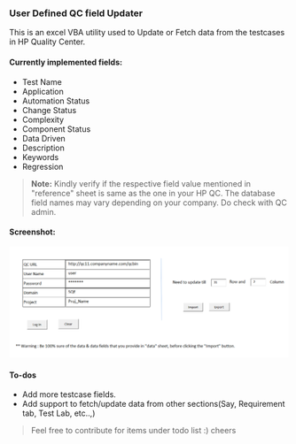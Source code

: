 ### User Defined QC field Updater 
This is an excel VBA utility used to Update or Fetch data from the testcases in HP Quality Center.

#### Currently implemented fields:
- Test Name
- Application
- Automation Status
- Change Status
- Complexity
- Component Status
- Data Driven
- Description
- Keywords
- Regression

> **Note:** Kindly verify if the respective field value mentioned in "reference" sheet is same as the one in your HP QC. The database field names may vary depending on your company. Do check with QC admin.


#### Screenshot: 
![alt text][logo]


#### To-dos
- Add more testcase fields.
- Add support to fetch/update data from other sections(Say, Requirement tab, Test Lab, etc..,)


> Feel free to contribute for items under todo list :)
> cheers 


[logo]: https://raw.githubusercontent.com/sridhareaswaran/User-Defined-QC-field-Updater/master/img/QC.png "excel face"
